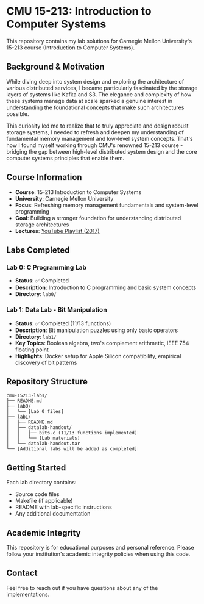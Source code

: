 # CMU 15-213: Introduction to Computer Systems

This repository contains my lab solutions for Carnegie Mellon University's 15-213 course (Introduction to Computer Systems).

## Background & Motivation

While diving deep into system design and exploring the architecture of various distributed services, I became particularly fascinated by the storage layers of systems like Kafka and S3. The elegance and complexity of how these systems manage data at scale sparked a genuine interest in understanding the foundational concepts that make such architectures possible.

This curiosity led me to realize that to truly appreciate and design robust storage systems, I needed to refresh and deepen my understanding of fundamental memory management and low-level system concepts. That's how I found myself working through CMU's renowned 15-213 course - bridging the gap between high-level distributed system design and the core computer systems principles that enable them.

## Course Information

- **Course**: 15-213 Introduction to Computer Systems
- **University**: Carnegie Mellon University
- **Focus**: Refreshing memory management fundamentals and system-level programming
- **Goal**: Building a stronger foundation for understanding distributed storage architectures
- **Lectures**: [YouTube Playlist (2017)](https://youtu.be/cEFXuhPm65k?si=1e5OfbJOr_sITzow)

## Labs Completed

### Lab 0: C Programming Lab
- **Status**: ✅ Completed
- **Description**: Introduction to C programming and basic system concepts
- **Directory**: `lab0/`

### Lab 1: Data Lab - Bit Manipulation
- **Status**: ✅ Completed (11/13 functions)
- **Description**: Bit manipulation puzzles using only basic operators
- **Directory**: `lab1/`
- **Key Topics**: Boolean algebra, two's complement arithmetic, IEEE 754 floating point
- **Highlights**: Docker setup for Apple Silicon compatibility, empirical discovery of bit patterns

## Repository Structure

```
cmu-15213-labs/
├── README.md
├── lab0/
│   └── [Lab 0 files]
├── lab1/
│   ├── README.md
│   ├── datalab-handout/
│   │   ├── bits.c (11/13 functions implemented)
│   │   └── [Lab materials]
│   └── datalab-handout.tar
└── [Additional labs will be added as completed]
```

## Getting Started

Each lab directory contains:
- Source code files
- Makefile (if applicable)
- README with lab-specific instructions
- Any additional documentation

## Academic Integrity

This repository is for educational purposes and personal reference. Please follow your institution's academic integrity policies when using this code.

## Contact

Feel free to reach out if you have questions about any of the implementations.
